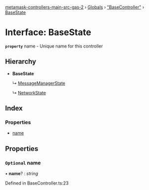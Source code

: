 [metamask-controllers-main-src-gas-2](../README.md) › [Globals](../globals.md) › ["BaseController"](../modules/_basecontroller_.md) › [BaseState](_basecontroller_.basestate.md)

# Interface: BaseState

**`property`** name - Unique name for this controller

## Hierarchy

* **BaseState**

  ↳ [MessageManagerState](_message_manager_abstractmessagemanager_.messagemanagerstate.md)

  ↳ [NetworkState](_networkcontroller_.networkstate.md)

## Index

### Properties

* [name](_basecontroller_.basestate.md#optional-name)

## Properties

### `Optional` name

• **name**? : *string*

Defined in BaseController.ts:23
